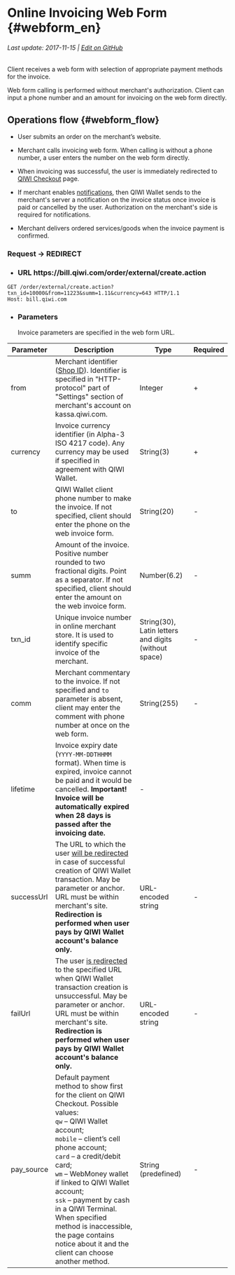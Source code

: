 # Online Invoicing Web Form {#webform_en}

###### Last update: 2017-11-15 | [Edit on GitHub](https://github.com/QIWI-API/pull-payments-docs/blob/master/_webform_en.html.md)

Client receives a web form with selection of appropriate payment methods for the invoice.

Web form calling is performed without merchant's authorization. Client can input a phone number and an amount for invoicing on the web form directly.

## Operations flow {#webform_flow}

* User submits an order on the merchant’s website.

* Merchant calls invoicing web form. When calling is without a phone number, a user enters the number on the web form directly.

* When invoicing was successful, the user is immediately redirected to [QIWI Checkout](#checkout_en) page.

* If merchant enables [notifications](#notification_en), then QIWI Wallet sends to the merchant's server a notification on the invoice status once invoice is paid or cancelled by the user. Authorization on the merchant's side is required for notifications.

* Merchant delivers ordered services/goods when the invoice payment is confirmed.

<h3 class="request method">Request → REDIRECT</h3>

<ul class="nestedList url">
    <li><h3>URL <span>https://bill.qiwi.com/order/external/create.action</span></h3></li>
</ul>

~~~http
GET /order/external/create.action?txn_id=10000&from=11223&summ=1.11&currency=643 HTTP/1.1
Host: bill.qiwi.com
~~~

<ul class="nestedList params">
    <li><h3>Parameters</h3><span>Invoice parameters are specified in the web form URL.</span></li>
</ul>

Parameter|Description|Type|Required
---------|--------|---|---
from | Merchant identifier ([Shop ID](#auth_param)). Identifier is specified in "HTTP-protocol" part of "Settings" section of merchant's account on kassa.qiwi.com.|Integer|+
currency | Invoice currency identifier (in Alpha-3 ISO 4217 code). Any currency may be used if specified in agreement with QIWI Wallet. | String(3)|+
to | QIWI Wallet client phone number to make the invoice. If not specified, client should enter the phone on the web invoice form.| String(20)|-
summ | Amount of the invoice. Positive number rounded to two fractional digits. Point as a separator. If not specified, client should enter the amount on the web invoice form.| Number(6.2)|-
txn_id|Unique invoice number in online merchant store. It is used to identify specific invoice of the merchant.|String(30), Latin letters and digits (without space)|-
comm | Merchant commentary to the invoice. If not specified and `to` parameter is absent, client may enter the comment with phone number at once on the web form. | String(255)|-
lifetime | Invoice expiry date (`YYYY-MM-DDTHHMM` format). When time is expired, invoice cannot be paid and it would be cancelled. **Important! Invoice will be automatically expired when 28 days is passed after the invoicing date.**|-
successUrl|The URL to which the user [will be redirected](#back_url) in case of successful creation of QIWI Wallet transaction. May be parameter or anchor. URL must be within merchant's site. **Redirection is performed when user pays by QIWI Wallet account's balance only.**|URL-encoded string|-
failUrl|The user [is redirected](#back_url) to the specified URL when QIWI Wallet transaction creation is unsuccessful. May be parameter or anchor. URL must be within merchant's site. **Redirection is performed when user pays by QIWI Wallet account's balance only.** |URL-encoded string|-
pay_source |Default payment method to show first for the client on QIWI Checkout. Possible values:<br>`qw` – QIWI Wallet account;<br> `mobile` – client’s cell phone account;<br> `card` – a credit/debit card;<br> `wm` – WebMoney wallet if linked to QIWI Wallet account; <br> `ssk` – payment by cash in a QIWI Terminal.<br>When specified method is inaccessible, the page contains notice about it and the client can choose another method. |String (predefined)|-
